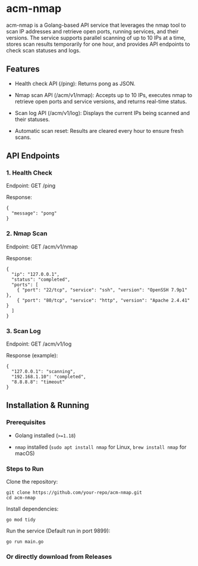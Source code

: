 # acm-nmap

acm-nmap is a Golang-based API service that leverages the nmap tool to scan IP addresses and retrieve open ports, running services, and their versions. The service supports parallel scanning of up to 10 IPs at a time, stores scan results temporarily for one hour, and provides API endpoints to check scan statuses and logs.

## Features

- Health check API (/ping): Returns pong as JSON.

- Nmap scan API (/acm/v1/nmap): Accepts up to 10 IPs, executes nmap to retrieve open ports and service versions, and returns real-time status.

- Scan log API (/acm/v1/log): Displays the current IPs being scanned and their statuses.

- Automatic scan reset: Results are cleared every hour to ensure fresh scans.

## API Endpoints

### 1. Health Check

Endpoint: GET /ping

Response:
```
{
  "message": "pong"
}
```
### 2. Nmap Scan

Endpoint: GET /acm/v1/nmap

Response:
```
{
  "ip": "127.0.0.1",
  "status": "completed",
  "ports": [
    { "port": "22/tcp", "service": "ssh", "version": "OpenSSH 7.9p1" },
    { "port": "80/tcp", "service": "http", "version": "Apache 2.4.41" }
  ]
}
```
### 3. Scan Log

Endpoint: GET /acm/v1/log

Response (example):
```
{
  "127.0.0.1": "scanning",
  "192.168.1.10": "completed",
  "8.8.8.8": "timeout"
}
```
## Installation & Running

### Prerequisites

- Golang installed (```>=1.18```)

- ```nmap``` installed (```sudo apt install nmap``` for Linux, ```brew install nmap``` for macOS)

### Steps to Run

Clone the repository:
```
git clone https://github.com/your-repo/acm-nmap.git
cd acm-nmap
```
Install dependencies:
```
go mod tidy
```
Run the service (Default run in port 9899):
```
go run main.go
```

### Or directly download from Releases